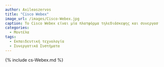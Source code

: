 ```yaml
---
author: Axileaszervos
title: "Cisco Webex"
image_url: /images/Cisco-Webex.jpg
caption: Το Cisco Webex είναι μία πλατφόρμα τηλεδιάσκεψης και συνεργασίας που παρέχει προηγμένα εργαλεία για τη διοργάνωση και τη διεξαγωγή επαγγελματικών συναντήσεων, διαλέξεων και σεμιναρίων από απόσταση.
categories:
  - Μοντέλα
tags:
  - Εκπαιδευτική τεχνολογία
  - Συνεργατικά Συστήματα
---
```


{% include cs-Webex.md %}



